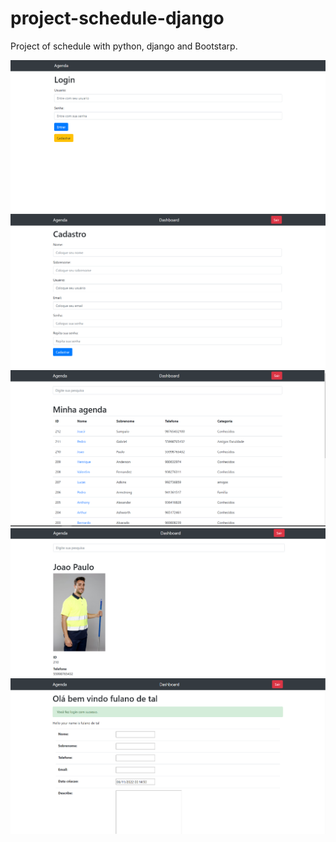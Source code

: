 # project-schedule-django
 Project of schedule with python, django and Bootstarp.

<img src="https://github.com/fabioacarvalho/project-schedule-django/blob/main/img/login.png?raw=true">

<br>
<img src="https://github.com/fabioacarvalho/project-schedule-django/blob/main/img/cadastro.png?raw=true" >
<br>
<img src="https://github.com/fabioacarvalho/project-schedule-django/blob/main/img/agenda.png?raw=true" >
<br>
<img src="https://github.com/fabioacarvalho/project-schedule-django/blob/main/img/contato.png?raw=true" >
<br>
<img src="https://github.com/fabioacarvalho/project-schedule-django/blob/main/img/dash.png?raw=true">
